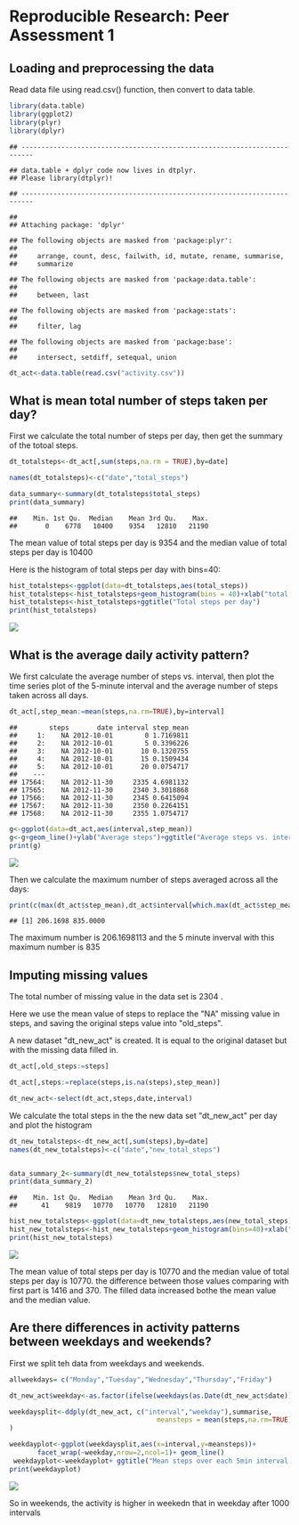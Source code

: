 # Reproducible Research: Peer Assessment 1

## Loading and preprocessing the data

Read data file using read.csv() function, then convert to data table.


```r
library(data.table)
library(ggplot2)
library(plyr)
library(dplyr)
```

```
## -------------------------------------------------------------------------
```

```
## data.table + dplyr code now lives in dtplyr.
## Please library(dtplyr)!
```

```
## -------------------------------------------------------------------------
```

```
## 
## Attaching package: 'dplyr'
```

```
## The following objects are masked from 'package:plyr':
## 
##     arrange, count, desc, failwith, id, mutate, rename, summarise,
##     summarize
```

```
## The following objects are masked from 'package:data.table':
## 
##     between, last
```

```
## The following objects are masked from 'package:stats':
## 
##     filter, lag
```

```
## The following objects are masked from 'package:base':
## 
##     intersect, setdiff, setequal, union
```

```r
dt_act<-data.table(read.csv("activity.csv"))
```

## What is mean total number of steps taken per day?


First we calculate the total number of steps per day, then get the summary of the totoal steps.

```r
dt_totalsteps<-dt_act[,sum(steps,na.rm = TRUE),by=date]

names(dt_totalsteps)<-c("date","total_steps")

data_summary<-summary(dt_totalsteps$total_steps)
print(data_summary)
```

```
##    Min. 1st Qu.  Median    Mean 3rd Qu.    Max. 
##       0    6778   10400    9354   12810   21190
```
The mean value of total steps per day is 9354 and the median value of total  steps per day is 10400


Here is the histogram of total steps per day with bins=40:


```r
hist_totalsteps<-ggplot(data=dt_totalsteps,aes(total_steps))
hist_totalsteps<-hist_totalsteps+geom_histogram(bins = 40)+xlab("total steps")
hist_totalsteps<-hist_totalsteps+ggtitle("Total steps per day")
print(hist_totalsteps)
```

![](PA1_template_files/figure-html/unnamed-chunk-3-1.png)<!-- -->

## What is the average daily activity pattern?

We first calculate the average number of steps vs. interval, then plot the time series plot of the 5-minute interval and the average number of steps taken across all days.


```r
dt_act[,step_mean:=mean(steps,na.rm=TRUE),by=interval]
```

```
##        steps       date interval step_mean
##     1:    NA 2012-10-01        0 1.7169811
##     2:    NA 2012-10-01        5 0.3396226
##     3:    NA 2012-10-01       10 0.1320755
##     4:    NA 2012-10-01       15 0.1509434
##     5:    NA 2012-10-01       20 0.0754717
##    ---                                    
## 17564:    NA 2012-11-30     2335 4.6981132
## 17565:    NA 2012-11-30     2340 3.3018868
## 17566:    NA 2012-11-30     2345 0.6415094
## 17567:    NA 2012-11-30     2350 0.2264151
## 17568:    NA 2012-11-30     2355 1.0754717
```

```r
g<-ggplot(data=dt_act,aes(interval,step_mean))
g<-g+geom_line()+ylab("Average steps")+ggtitle("Average steps vs. interval")
print(g)
```

![](PA1_template_files/figure-html/unnamed-chunk-4-1.png)<!-- -->

Then we calculate the maximum number of steps averaged across all the days:

```r
print(c(max(dt_act$step_mean),dt_act$interval[which.max(dt_act$step_mean)]))
```

```
## [1] 206.1698 835.0000
```

The maximum number is 206.1698113 and the 5 minute inverval with this maximum number is 835

## Imputing missing values

The total number of missing value in the data set is 2304 . 

Here we use the mean value of steps to replace the "NA" missing value in steps, and saving the original steps value into "old_steps".

A new dataset "dt_new_act" is created. It is equal to the original dataset but with the missing data filled in.


```r
dt_act[,old_steps:=steps]

dt_act[,steps:=replace(steps,is.na(steps),step_mean)]

dt_new_act<-select(dt_act,steps,date,interval)
```

We calculate the total steps in the the new data set "dt_new_act" per day and plot the histogram 


```r
dt_new_totalsteps<-dt_new_act[,sum(steps),by=date]
names(dt_new_totalsteps)<-c("date","new_total_steps")


data_summary_2<-summary(dt_new_totalsteps$new_total_steps)
print(data_summary_2)
```

```
##    Min. 1st Qu.  Median    Mean 3rd Qu.    Max. 
##      41    9819   10770   10770   12810   21190
```

```r
hist_new_totalsteps<-ggplot(data=dt_new_totalsteps,aes(new_total_steps))
hist_new_totalsteps<-hist_new_totalsteps+geom_histogram(bins=40)+xlab("total steps")+ggtitle("Total steps per day with filled data")
print(hist_new_totalsteps)
```

![](PA1_template_files/figure-html/unnamed-chunk-7-1.png)<!-- -->

The mean value of total steps per day is 10770 and the median value of total  steps per day is 10770. the difference between those values comparing with first part is 1416 and 370. The filled data increased bothe the mean value and the median value.



## Are there differences in activity patterns between weekdays and weekends?

First we split teh data from weekdays and weekends.


```r
allweekdays= c("Monday","Tuesday","Wednesday","Thursday","Friday")

dt_new_act$weekday<-as.factor(ifelse(weekdays(as.Date(dt_new_act$date))%in%allweekdays,"weekday","weekend"))

weekdaysplit<-ddply(dt_new_act, c("interval","weekday"),summarise,
                                     meansteps = mean(steps,na.rm=TRUE)
)

weekdayplot<-ggplot(weekdaysplit,aes(x=interval,y=meansteps))+
       facet_wrap(~weekday,nrow=2,ncol=1)+ geom_line()
 weekdayplot<-weekdayplot+ ggtitle("Mean steps over each 5min interval split by weekday/weekend")+ylab("Average steps")+ xlab("Interval ")
print(weekdayplot)
```

![](PA1_template_files/figure-html/unnamed-chunk-8-1.png)<!-- -->

So in weekends, the activity is higher in weekedn that in weekday after 1000 intervals 
